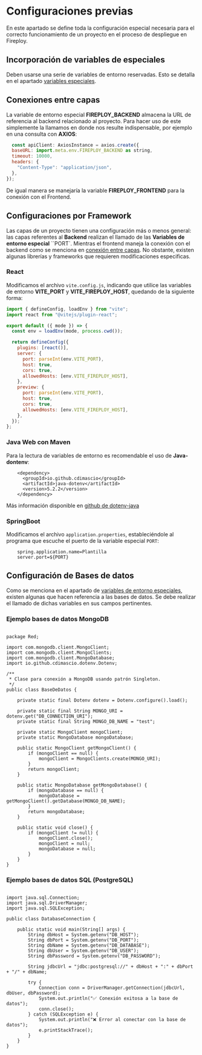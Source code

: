 # Configuraciones previas

En este apartado se define toda la configuración especial necesaria para el correcto funcionamiento de un proyecto en el proceso de despliegue en Fireploy.

## Incorporación de variables de especiales

Deben usarse una serie de variables de entorno reservadas. Esto se detalla en el apartado [variables especiales](../variables-especiales/index.md).

## Conexiones entre capas

La variable de entorno especial **FIREPLOY_BACKEND** almacena la URL de referencia al backend relacionado al proyecto. Para hacer uso de este simplemente la llamamos en donde nos resulte indispensable, por ejemplo en una consulta con **AXIOS**:

```javascript title='ejemplo_conexion_backend'
  const apiClient: AxiosInstance = axios.create({
  baseURL: import.meta.env.FIREPLOY_BACKEND as string,
  timeout: 10000,
  headers: {
    "Content-Type": "application/json",
  },
});
```
De igual manera se manejaría la variable **FIREPLOY_FRONTEND** para la conexión con el Frontend.

## Configuraciones por Framework

Las capas de un proyecto tienen una configuración más o menos general: las capas referentes al **Backend** realizan el llamado de las **Variables de entorno especial** ``PORT`. Mientras el frontend maneja la conexión con el backend como se menciona en [conexión entre capas](#conexiones-entre-capas). No obstante, existen algunas librerías y frameworks que requieren modificaciones especificas.

### React

Modificamos el archivo `vite.config.js`, indicando que utilice las variables de entorno **VITE_PORT** y **VITE_FIREPLOY_HOST**, quedando de la siguiente forma:

```javascript title='vite.confi.js'
import { defineConfig, loadEnv } from "vite";
import react from "@vitejs/plugin-react";

export default ({ mode }) => {
  const env = loadEnv(mode, process.cwd());

  return defineConfig({
    plugins: [react()],
    server: {
      port: parseInt(env.VITE_PORT),
      host: true,
      cors: true,
      allowedHosts: [env.VITE_FIREPLOY_HOST],
    },
    preview: {
      port: parseInt(env.VITE_PORT),
      host: true,
      cors: true,
      allowedHosts: [env.VITE_FIREPLOY_HOST],
    },
  });
};
```

### Java Web con Maven

Para la lectura de variables de entorno es recomendable el uso de **Java-dontenv**:

```
    <dependency>
      <groupId>io.github.cdimascio</groupId>
      <artifactId>java-dotenv</artifactId>
      <version>5.2.2</version>
    </dependency>
```

Más información disponible en [github de dotenv-java](https://github.com/cdimascio/dotenv-java)


### SpringBoot

Modificamos el archivo `application.properties`, estableciéndole al programa que escuche el puerto de la variable especial `PORT`:

``` title='application.properties'
    spring.application.name=Plantilla
    server.port=${PORT}
```
## Configuración de Bases de datos

Como se menciona en el apartado de [variables de entorno especiales](../variables-especiales/index.md), existen algunas que hacen referencia a las bases de datos. Se debe realizar el llamado de dichas variables en sus campos pertinentes.

### Ejemplo bases de datos MongoDB

```

package Red;

import com.mongodb.client.MongoClient;
import com.mongodb.client.MongoClients;
import com.mongodb.client.MongoDatabase;
import io.github.cdimascio.dotenv.Dotenv;

/**
 * Clase para conexión a MongoDB usando patrón Singleton.
 */
public class BaseDeDatos {

    private static final Dotenv dotenv = Dotenv.configure().load();

    private static final String MONGO_URI = dotenv.get("DB_CONNECTION_URI");
    private static final String MONGO_DB_NAME = "test";

    private static MongoClient mongoClient;
    private static MongoDatabase mongoDatabase;

    public static MongoClient getMongoClient() {
        if (mongoClient == null) {
            mongoClient = MongoClients.create(MONGO_URI);
        }
        return mongoClient;
    }

    public static MongoDatabase getMongoDatabase() {
        if (mongoDatabase == null) {
            mongoDatabase = getMongoClient().getDatabase(MONGO_DB_NAME);
        }
        return mongoDatabase;
    }

    public static void close() {
        if (mongoClient != null) {
            mongoClient.close();
            mongoClient = null;
            mongoDatabase = null;
        }
    }
}

```

### Ejemplo bases de datos SQL (PostgreSQL)

```clike

import java.sql.Connection;
import java.sql.DriverManager;
import java.sql.SQLException;

public class DatabaseConnection {

    public static void main(String[] args) {
        String dbHost = System.getenv("DB_HOST");
        String dbPort = System.getenv("DB_PORT");
        String dbName = System.getenv("DB_DATABASE");
        String dbUser = System.getenv("DB_USER");
        String dbPassword = System.getenv("DB_PASSWORD");

        String jdbcUrl = "jdbc:postgresql://" + dbHost + ":" + dbPort + "/" + dbName;

        try {
            Connection conn = DriverManager.getConnection(jdbcUrl, dbUser, dbPassword);
            System.out.println("✅ Conexión exitosa a la base de datos");
            conn.close();
        } catch (SQLException e) {
            System.out.println("❌ Error al conectar con la base de datos");
            e.printStackTrace();
        }
    }
}


```